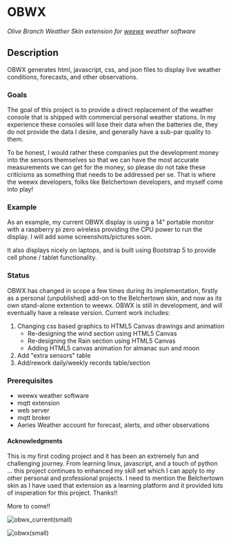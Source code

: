 # OBWX
*Olive Branch Weather*
*Skin extension for [weewx](http://www.weewx.com) weather software*

## Description
OBWX generates html, javascript, css, and json files to display live weather
conditions, forecasts, and other observations.

### Goals
The goal of this project is to provide a direct replacement of the
weather console that is shipped with commercial personal weather stations.
In my experience these consoles will lose their data when the batteries die,
they do not provide the data I desire, and generally have a sub-par quality to them.

To be honest, I would rather these companies put the development money into the sensors
themselves so that we can have the most accurate measurements we can get for the money, so please
do not take these criticisms as something that needs to be addressed per se. That is where the weewx
developers, folks like Belchertown developers, and myself come into play!

### Example
As an example, my current OBWX display is using a 14" portable monitor with a raspberry pi zero wireless
providing the CPU power to run the display. I will add some screenshots/pictures soon.

It also displays nicely on laptops, and is built using Bootstrap 5 to provide cell phone / tablet functionality. 

### Status
OBWX has changed in scope a few times during its implementation, firstly as a personal (unpublished) add-on 
to the Belchertown skin, and now as its own stand-alone extention to weewx.
OBWX is still in development, and will eventually have a release version.
Current work includes:

1) Changing css based graphics to HTML5 Canvas drawings and animation
    * Re-designing the wind section using HTML5 Canvas
    * Re-designing the Rain section using HTML5 Canvas
    * Adding HTML5 canvas animation for almanac sun and moon
2) Add "extra sensors" table
3) Add/rework daily/weekly records table/section

### Prerequisites
* weewx weather software
* mqtt extension
* web server 
* mqtt broker
* Aeries Weather account for forecast, alerts, and other observations

#### Acknowledgments
This is my first coding project and it has been an extremely fun and challenging journey. From learning linux,
javascript, and a touch of python ... this project continues to enhanced my skill set which I can apply to 
my other personal and professional projects. I need to mention the Belchertown skin as I have
used that extension as a learning platform and it provided lots of insperation for this project. Thanks!!

More to come!!

![obwx_current(small)](https://user-images.githubusercontent.com/116417003/208509364-560b3c28-fcfd-4604-a8e0-4c3a3683a616.PNG)

![obwx(small)](https://user-images.githubusercontent.com/116417003/208509492-5cf0b30d-d955-4058-996a-060f51b9a92e.PNG)


